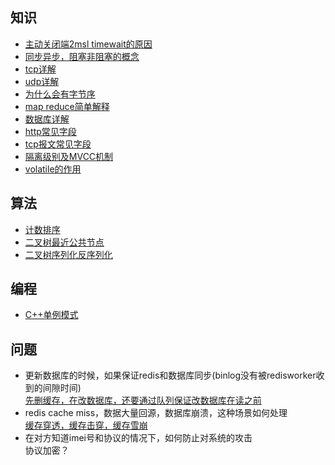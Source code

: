 ## 知识
- [主动关闭端2msl timewait的原因](https://blog.csdn.net/u011673554/article/details/48457561)
- [同步异步，阻塞非阻塞的概念](https://blog.csdn.net/z_ryan/article/details/80873449)
- [tcp详解](https://blog.csdn.net/dog250/article/details/6612496)
- [udp详解](http://blog.csdn.net/dog250/article/details/6896949)
- [为什么会有字节序](https://www.ruanyifeng.com/blog/2016/11/byte-order.html)
- [map reduce简单解释](https://blog.csdn.net/qq_35078688/article/details/83240661)
- [数据库详解](https://www.jianshu.com/p/d9389f27ca1a)
- [http常见字段](https://blog.csdn.net/ajdfhajdkfakr/article/details/78073580)
- [tcp报文常见字段](https://blog.csdn.net/jason_zjj/article/details/54563446)
- [隔离级别及MVCC机制](https://www.jianshu.com/p/563612576e6e)
- [volatile的作用](https://blog.csdn.net/haoren001/article/details/14606125)

## 算法
- [计数排序](https://www.runoob.com/w3cnote/counting-sort.html)
- [二叉树最近公共节点](https://blog.csdn.net/qq_28114615/article/details/85715017)
- [二叉树序列化反序列化](https://blog.csdn.net/YF_Li123/article/details/70237074)

## 编程
- [C++单例模式](https://www.cnblogs.com/sunchaothu/p/10389842.html)


## 问题
- 更新数据库的时候，如果保证redis和数据库同步(binlog没有被redisworker收到的间隙时间)<br>
  [先删缓存，在改数据库，还要通过队列保证改数据库在读之前](https://blog.csdn.net/gly1256288307/article/details/88739612)
- redis cache miss，数据大量回源，数据库崩溃，这种场景如何处理<br>
  [缓存穿透，缓存击穿，缓存雪崩](https://blog.csdn.net/kongtiao5/article/details/82771694)
- 在对方知道imei号和协议的情况下，如何防止对系统的攻击<br>
  协议加密？
